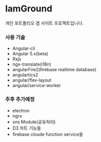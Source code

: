 # IamGround

개인 포트폴리오 겸 사이트 프로젝트입니다.

### 사용 기술
- Angular-cli
- Angular 5.x(beta)
- Rxjs
- ngx-translate(i18n)
- angularFire2(firebase realtime database)
- angulartics2
- angular/flex-layout
- angular/service-worker

### 추후 추가예정
- electron
- ngrx
- sns Module(공유처리)
- D3 차트 기능들
- firebase cloude function service들